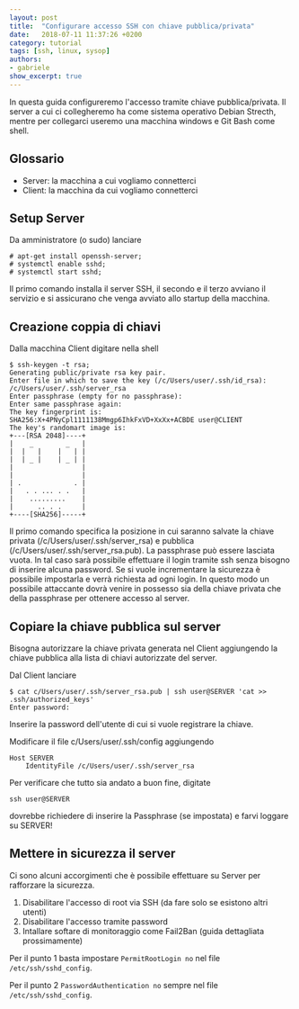 ```yaml
---
layout: post
title:  "Configurare accesso SSH con chiave pubblica/privata"
date:   2018-07-11 11:37:26 +0200
category: tutorial
tags: [ssh, linux, sysop]
authors:
- gabriele
show_excerpt: true
---
```

In questa guida configureremo l'accesso tramite chiave pubblica/privata. Il server a cui ci collegheremo ha come sistema operativo Debian Strecth, mentre per collegarci useremo una macchina windows e Git Bash come shell.       
<!--more-->
## Glossario  
- Server: la macchina a cui vogliamo connetterci  
- Client: la macchina da cui vogliamo connetterci
  
## Setup Server  
Da amministratore (o sudo) lanciare  

```
# apt-get install openssh-server;
# systemctl enable sshd;
# systemctl start sshd;
```
Il primo comando installa il server SSH, il secondo e il terzo avviano il servizio e si assicurano che venga avviato allo startup della macchina.  

## Creazione coppia di chiavi
Dalla macchina Client digitare nella shell

```
$ ssh-keygen -t rsa;
Generating public/private rsa key pair.
Enter file in which to save the key (/c/Users/user/.ssh/id_rsa): /c/Users/user/.ssh/server_rsa
Enter passphrase (empty for no passphrase):
Enter same passphrase again:
The key fingerprint is:
SHA256:X+4PNyCpl1111138Mmgp6IhkFxVD+XxXx+ACBDE user@CLIENT
The key's randomart image is:
+---[RSA 2048]----+
|    _        _   |
|  |   |    |   | |
|  | _ |    | _ | |  
|                 |
|                 |
| .             . |
|   . . ... . .   |
|    .........    |
|      .. . .     |
+----[SHA256]-----+

```
Il primo comando specifica la posizione in cui saranno salvate la chiave privata (/c/Users/user/.ssh/server_rsa) e pubblica (/c/Users/user/.ssh/server_rsa.pub).
La passphrase può essere lasciata vuota. In tal caso sarà possibile effettuare il login tramite ssh senza bisogno di inserire alcuna password. Se si vuole incrementare la sicurezza è possibile impostarla e verrà richiesta ad ogni login. In questo modo un possibile attaccante dovrà venire in possesso sia della chiave privata che della passphrase per ottenere accesso al server.

## Copiare la chiave pubblica sul server
Bisogna autorizzare la chiave privata generata nel Client aggiungendo la chiave pubblica alla lista di chiavi autorizzate del server.

Dal Client lanciare

```
$ cat c/Users/user/.ssh/server_rsa.pub | ssh user@SERVER 'cat >> .ssh/authorized_keys'
Enter password:
```
Inserire la password dell'utente di cui si vuole registrare la chiave.

Modificare il file c/Users/user/.ssh/config aggiungendo
```
Host SERVER
    IdentityFile /c/Users/user/.ssh/server_rsa
```
Per verificare che tutto sia andato a buon fine, digitate
```
ssh user@SERVER
```
dovrebbe richiedere di inserire la Passphrase (se impostata) e farvi loggare su SERVER!


## Mettere in sicurezza il server
Ci sono alcuni accorgimenti che è possibile effettuare su Server per rafforzare la sicurezza.
1. Disabilitare l'accesso di root via SSH (da fare solo se esistono altri utenti)
2. Disabilitare l'accesso tramite password
3. Intallare softare di monitoraggio come Fail2Ban (guida dettagliata prossimamente)

Per il punto 1 basta impostare `PermitRootLogin no` nel file `/etc/ssh/sshd_config`.

Per il punto 2 `PasswordAuthentication no` sempre nel file `/etc/ssh/sshd_config`.